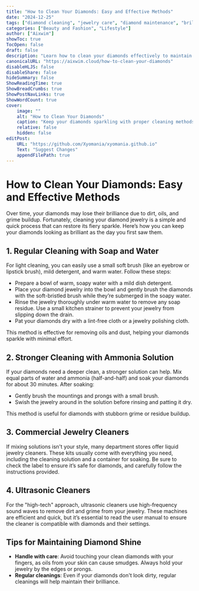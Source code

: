 ```yaml
---
title: "How to Clean Your Diamonds: Easy and Effective Methods"
date: "2024-12-25"
tags: ["diamond cleaning", "jewelry care", "diamond maintenance", "brilliance", "diamond shine"]
categories: ["Beauty and Fashion", "Lifestyle"]
author: ["Aixwim"]
showToc: true
TocOpen: false
draft: false
description: "Learn how to clean your diamonds effectively to maintain their brilliance and shine."
canonicalURL: "https://aixwim.cloud/how-to-clean-your-diamonds"
disableHLJS: false
disableShare: false
hideSummary: false
ShowReadingTime: true
ShowBreadCrumbs: true
ShowPostNavLinks: true
ShowWordCount: true
cover:
    image: ""
    alt: "How to Clean Your Diamonds"
    caption: "Keep your diamonds sparkling with proper cleaning methods."
    relative: false
    hidden: false
editPost:
    URL: "https://github.com/Xyomania/xyomania.github.io"
    Text: "Suggest Changes"
    appendFilePath: true
---
```


# How to Clean Your Diamonds: Easy and Effective Methods

Over time, your diamonds may lose their brilliance due to dirt, oils, and grime buildup. Fortunately, cleaning your diamond jewelry is a simple and quick process that can restore its fiery sparkle. Here’s how you can keep your diamonds looking as brilliant as the day you first saw them.

## 1. Regular Cleaning with Soap and Water

For light cleaning, you can easily use a small soft brush (like an eyebrow or lipstick brush), mild detergent, and warm water. Follow these steps:

- Prepare a bowl of warm, soapy water with a mild dish detergent.
- Place your diamond jewelry into the bowl and gently brush the diamonds with the soft-bristled brush while they’re submerged in the soapy water.
- Rinse the jewelry thoroughly under warm water to remove any soap residue. Use a small kitchen strainer to prevent your jewelry from slipping down the drain.
- Pat your diamonds dry with a lint-free cloth or a jewelry polishing cloth.

This method is effective for removing oils and dust, helping your diamonds sparkle with minimal effort.

## 2. Stronger Cleaning with Ammonia Solution

If your diamonds need a deeper clean, a stronger solution can help. Mix equal parts of water and ammonia (half-and-half) and soak your diamonds for about 30 minutes. After soaking:

- Gently brush the mountings and prongs with a small brush.
- Swish the jewelry around in the solution before rinsing and patting it dry.

This method is useful for diamonds with stubborn grime or residue buildup.

## 3. Commercial Jewelry Cleaners

If mixing solutions isn't your style, many department stores offer liquid jewelry cleaners. These kits usually come with everything you need, including the cleaning solution and a container for soaking. Be sure to check the label to ensure it’s safe for diamonds, and carefully follow the instructions provided.

## 4. Ultrasonic Cleaners

For the "high-tech" approach, ultrasonic cleaners use high-frequency sound waves to remove dirt and grime from your jewelry. These machines are efficient and quick, but it’s essential to read the user manual to ensure the cleaner is compatible with diamonds and their settings.

## Tips for Maintaining Diamond Shine

- **Handle with care**: Avoid touching your clean diamonds with your fingers, as oils from your skin can cause smudges. Always hold your jewelry by the edges or prongs.
- **Regular cleanings**: Even if your diamonds don't look dirty, regular cleanings will help maintain their brilliance.
